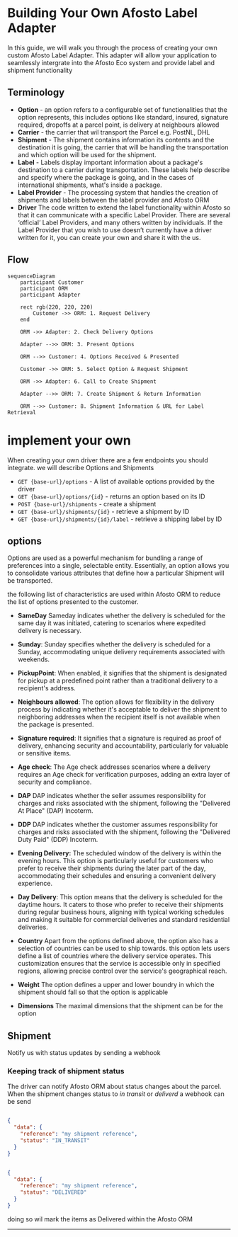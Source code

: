 # Building Your Own Afosto Label Adapter

In this guide, we will walk you through the process of creating your own custom Afosto Label Adapter.
This adapter will allow your application to seamlessly intergrate into the Afosto Eco system and provide label
and shipment functionality

## Terminology

- **Option** - an option refers to a configurable set of functionalities that the option represents, this includes
  options like standard, insured, signature required, dropoffs at a parcel point, is delivery at neighbours allowed
- **Carrier** - the carrier that wil transport the Parcel e.g. PostNL, DHL
- **Shipment** - The shipment contains information its contents and the destination it is going,
  the carrier that will be handling the transportation and which option will be used for the shipment.
- **Label** - Labels display important information about a package's destination to a carrier during
  transportation. These labels help describe and specify where the package is going, and in the cases of international
  shipments, what's inside a package.
- **Label Provider** - The processing system that handles the creation of shipments and labels between the label
  provider
  and Afosto ORM
- **Driver** The code written to extend the label functionality within Afosto so that it can communicate with a specific
  Label Provider. There are several ‘official’ Label Providers, and many others written by individuals.
  If the Label Provider that you wish to use doesn’t currently have a driver written for it, you can create your own
  and share it with the us.

## Flow

```mermaid
sequenceDiagram
    participant Customer
    participant ORM
    participant Adapter

    rect rgb(220, 220, 220)
        Customer ->> ORM: 1. Request Delivery
    end

    ORM ->> Adapter: 2. Check Delivery Options

    Adapter -->> ORM: 3. Present Options

    ORM -->> Customer: 4. Options Received & Presented

    Customer ->> ORM: 5. Select Option & Request Shipment

    ORM ->> Adapter: 6. Call to Create Shipment

    Adapter -->> ORM: 7. Create Shipment & Return Information

    ORM -->> Customer: 8. Shipment Information & URL for Label Retrieval
```

# implement your own

When creating your own driver there are a few endpoints you should integrate.
we will describe Options and Shipments

- `GET {base-url}/options` - A list of available options provided by the driver
- `GET {base-url}/options/{id}` - returns an option based on its ID
- `POST {base-url}/shipments` - create a shipment
- `GET {base-url}/shipments/{id}` - retrieve a shipment by ID
- `GET {base-url}/shipments/{id}/label` - retrieve a shipping label by ID

## options

Options are used as a powerful mechanism for bundling a range of preferences into a
single, selectable entity. Essentially, an option allows you to consolidate various attributes that define how a
particular Shipment will be transported.

the following list of characteristics are used within Afosto ORM to reduce the list of options presented to the
customer.

- **SameDay**
  Sameday indicates whether the delivery is scheduled for the same day it was initiated, catering to scenarios where
  expedited delivery is necessary.

- **Sunday**:
  Sunday specifies whether the delivery is scheduled for a Sunday, accommodating unique delivery requirements
  associated with weekends.

- **PickupPoint**:
  When enabled, it signifies that the shipment is designated for pickup at a predefined point rather than a traditional
  delivery to a recipient's address.

- **Neighbours allowed**:
  The option allows for flexibility in the delivery process by indicating whether it's acceptable to deliver the
  shipment
  to neighboring addresses when the recipient itself is not available when the package is presented.

- **Signature required**:
  It signifies that a signature is required as proof of delivery, enhancing security and accountability, particularly
  for
  valuable or sensitive items.

- **Age check**:
  The Age check addresses scenarios where a delivery requires an Age check for verification purposes, adding an extra
  layer of security and compliance.

- **DAP**
  DAP indicates whether the seller assumes responsibility for charges and risks associated with the shipment, following
  the "Delivered At Place" (DAP) Incoterm.

- **DDP**
  DAP indicates whether the customer assumes responsibility for charges and risks associated with the shipment,
  following
  the "Delivered Duty Paid" (DDP) Incoterm.

- **Evening Delivery:**
  The scheduled window of the delivery is within the evening hours. This option is particularly useful for customers who
  prefer to receive their shipments during the later part of the day, accommodating their schedules and ensuring a
  convenient delivery experience.

- **Day Delivery**:
  This option means that the delivery is scheduled for the daytime hours. It caters to those who prefer
  to receive their shipments during regular business hours, aligning with typical working schedules and making it
  suitable
  for commercial deliveries and standard residential deliveries.

- **Country**
  Apart from the options defined above, the option also has a selection of countries can be used to ship towards.
  this option lets users define a list of countries where the delivery service operates.
  This customization ensures that the service is accessible only in specified regions, allowing precise control over the
  service's geographical reach.

- **Weight**
  The option defines a upper and lower boundry in which the shipment should fall so that the option is applicable

- **Dimensions**
  The maximal dimensions that the shipment can be for the option

## Shipment

Notify us with status updates by sending a webhook

### Keeping track of shipment status

The driver can notify Afosto ORM about status changes about the parcel.
When the shipment changes status to *in transit* or *deliverd*  a webhook can be send

```json

{
  "data": {
    "reference": "my shipment reference",
    "status": "IN_TRANSIT"
  }
}

```

```json

{
  "data": {
    "reference": "my shipment reference",
    "status": "DELIVERED"
  }
}

```

doing so wil mark the items as Delivered within the Afosto ORM


****